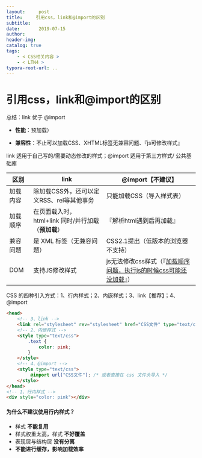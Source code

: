 ```yaml
---
layout:     post
title:     引用css，link和@import的区别
subtitle:  
date:       2019-07-15
author:     
header-img: 
catalog: true
tags:
    - < CSS相关内容 >
    - < LTN4 >
typora-root-url: ..
---
```




# 引用css，link和@import的区别

总结：link 优于 @import

-	**性能**：预加载）

- **兼容性**：不止可以加载CSS、XHTML标签无兼容问题、『js可修改样式』

link 适用于自己写的/需要动态修改的样式；@import 适用于第三方样式/ 公共基础库

| 区别     | link                                                | @import【不建议】                                            |
| -------- | --------------------------------------------------- | ------------------------------------------------------------ |
| 加载内容 | 除加载CSS外，还可以定义RSS、rel等其他事务           | 只能加载CSS（导入样式表）                                    |
| 加载顺序 | 在页面载入时，html+link 同时/并行加载（**预加载**） | 『解析html遇到后再加载』                                     |
| 兼容问题 | 是 XML 标签（无兼容问题）                           | CSS2.1提出（低版本的浏览器不支持）                           |
| DOM      | 支持JS修改样式                                      | js无法修改css样式（『<u>加载顺序问题，执行js的时候css可能还没加载</u>』） |

CSS 的四种引入方式：1、行内样式；2、内嵌样式；3、link【推荐】；4、@import

```html
<head>
    <!-- 3、link -->
    <link rel="stylesheet" rev="stylesheet" href="CSS文件" type="text/css" media="all" />
    <!-- 2、内嵌样式 -->
    <style type="text/css">
        .text {
            color: pink;
        }
    </style>
    <!-- 4、@import -->
    <style type="text/css">
         @import url("CSS文件"); /* 或者直接在 css 文件头导入 */
    </style>
</head>
<!-- 1、行内样式 -->
<div style="color: pink"></div> 
```

#### 为什么不建议使用行内样式？

- 样式 **不能复用**
- 样式权重太高，样式 **不好覆盖**
- 表现层与结构层 **没有分离**
- **不能进行缓存，影响加载效率**

